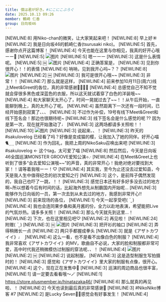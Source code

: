 ```yaml
---
title: 僕は君が好き。#にこにこぶろぐ
date: 2025.10.13 09:26
member: 鶴崎 仁香
group: 日向坂46
---
```


[NEWLINE:8]
用Niko-chan的微笑，让大家笑起来吧！
[NEWLINE:8]
早上好☀️
[NEWLINE:2]
我是日向坂46的鹤崎仁香(tsurusaki niko)。
[NEWLINE:5]
首先，感谢你点开这篇博客！
[NEWLINE:4]
今天也能在这里与你相见，我真的好开心哦ーー🤍
[NEWLINE:5]
![图片](https://cdn.hinatazaka46.com/files/14/diary/official/member/moblog/202510/mobRTBlcg.jpg)
[NEWLINE:5]
嗯ーーー
[NEWLINE:3]
这是什么表情呢。
[NEWLINE:5]
￼
![图片](https://cdn.hinatazaka46.com/files/14/diary/official/member/moblog/202510/mobGMvusu.jpg)
[NEWLINE:4]
正确答案是，
[NEWLINE:3]
见到你很开心！！的表情
[NEWLINE:6]
呐呐，见到我开心吗~？？
[NEWLINE:8]
![图片](https://cdn.hinatazaka46.com/files/14/diary/official/member/moblog/202510/mob5LTzOy.jpg)
[NEWLINE:2]
￼
[NEWLINE:3]
我可是很开心哦~~
[NEWLINE:3]
非常！！
[NEWLINE:7]
那么就是这样，
[NEWLINE:4]
前来参加10月11日(周六)线上Meet&Greet的各位，真的非常感谢🫶🏻🫶🏻
[NEWLINE:4]
总感觉自己不知不觉就会穿很多黑色或深蓝色的衣服，所以这天就试着穿了白色的洋装哦~~
[NEWLINE:4]
和大家聊天太开心了，时间一晃就过去了~~！！从午后开始，一直能聊到晚上，真的太开心了呢。
[NEWLINE:4]
虽然距离下一次还有一段时间，已经开始感到寂寞了、、、
[NEWLINE:3]
不过作为补偿，19号有线下Meet&Greet和线下签名会！那边也很期待呢~
[NEWLINE:3]
线下签名会是什么感觉的呢 ⁇ 因为是第一次，现在就开始激动了♩
[NEWLINE:3]
这两场都请多关照啦！！
[NEWLINE:10]
![图片](https://cdn.hinatazaka46.com/files/14/diary/official/member/moblog/202510/mobilSFPD.jpg)
[NEWLINE:3]
说起来、、！
[NEWLINE:3]
昨天的#sakulovelog 已经看了吗？好像是变成猫的樱，让我加入了她的同伴。好开心喵🐈⸒⸒⸒⸒
[NEWLINE:3]
作为回礼，我把上周的NikoSaku召唤出来吧
[NEWLINE:3]
#sakulovelog ← 这个tag，太可爱了喵
[NEWLINE:8]
然后然后，今天是日向坂46全国巡演MONSTER GROOVE爱知公演︎︎⟡.·
[NEWLINE:4]
在Meet&Greet上也听到了很多“会去爱知公演哦~~”的声音，真的非常开心！我绝对绝对要找到大家！！请等着我哦ーー！♡
[NEWLINE:4]
其实我，至今为止还没去过爱知县，今天是我人生中值得纪念的初次爱知之行
[NEWLINE:3]
这个，是前阵子偶然发现的，我自己也吓了一跳，！！
[NEWLINE:3]
感觉日本还有好多好多没去过的地方啊~所以想着今后有时间的话，比起海外想先从制霸国内开始呢...
[NEWLINE:3]
能够作为日向坂的一员，第一次去到从未去过的地方，我感到非常开心‼︎
[NEWLINE:3]
前来现场的各位，
[NEWLINE:1]
今天一起享受吧( ¨̮ )
[NEWLINE:4]
我也会连同果步桑和美月酱的份，全力以赴地表演，希望能把Live的气氛炒热。请多多关照︎︎︎︎︎︎！
[NEWLINE:3]
那么今天就先到这里...！
[NEWLINE:2]
下次，也在这里相见吧♡
[NEWLINE:2]
再见啦！
[NEWLINE:24]
附赠( ¨̮ )
[NEWLINE:3]
￼
![图片](https://cdn.hinatazaka46.com/files/14/diary/official/member/moblog/202510/mobpnXVCq.jpg)
[NEWLINE:3]
把开衫的袖口
[NEWLINE:2]
弄得稍微长一点
[NEWLINE:2]
两只手都握成拳头
[NEWLINE:3]
就是《アザトカワイイ》♩ ܸ
[NEWLINE:4]
这么一看，也不是看不出像白色的制服？
[NEWLINE:4]
我非常喜欢《アザトカワイイ》的MV，歌曲自不必说，大家的脸和制服都非常可爱，高中时代我还稍微模仿过制服的穿法呢、、！
[NEWLINE:4]
![图片](https://cdn.hinatazaka46.com/files/14/diary/official/member/moblog/202510/mobP0tfdC.jpg)
[NEWLINE:2]
￼
[NEWLINE:2]
说起制服，
[NEWLINE:3]
这是造型制服生写拍摄时的！
[NEWLINE:3]
感觉和《アザトカワイイ》里大家的制服有点像，很开心。
[NEWLINE:4]
这个，现在正在发售中💭
[NEWLINE:3]
巡演的周边商品也很丰富，
[NEWLINE:1]
请一定要去看看哦〜🪄
[NEWLINE:1]
https://store.plusmember.jp/hinatazaka46/
[NEWLINE:6]
那么就真的再见啦、！
[NEWLINE:2]
今天也读到最后真的非常感谢🤍
[NEWLINE:3]
#NikoNiko博客 #7
[NEWLINE:2]
是Lucky Seven✌🏻感觉会有好事发生！
[NEWLINE:4]